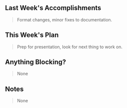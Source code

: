 ## Last Week's Accomplishments

> Format changes, minor fixes to documentation.

## This Week's Plan

> Prep for presentation, look for next thing to work on.

## Anything Blocking?

> None

## Notes

> None
